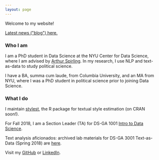 ```yaml
---
layout: page
---
```


Welcome to my website!

<a href="blog/">Latest news ("blog") here.</a>

<h3>Who I am</h3>

I am a PhD student in Data Science at the NYU Center for Data Science, where I am advised by <a href="https://www.nyu.edu/projects/spirling/">Arthur Spirling</a>. In my research, I use NLP and text-as-data to study political science.

I have a BA, summa cum laude, from Columbia University, and an MA from NYU, where I was a PhD student in political science prior to joining Data Science.

<h3>What I do</h3>

I maintain <a href="https://github.com/leslie-huang/stylest">stylest</a>, the R package for textual style estimation (on CRAN soon!).

For Fall 2018, I am a Section Leader (TA) for DS-GA 1001 <a href="https://github.com/briandalessandro/DataScienceCourse">Intro to Data Science</a>.

Text analysis aficionados: archived lab materials for DS-GA 3001 Text-as-Data (Spring 2018) are <a href="text-as-data-lab/">here</a>.

Visit my <a href="https://github.com/leslie-huang">GitHub</a> or <a href="https://www.linkedin.com/in/huangleslie">LinkedIn</a>.
